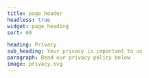```yaml
---
title: page header
headless: true
widget: page_heading
sort: 00

heading: Privacy
sub_heading: Your privacy is important to us
paragraph: Read our privacy policy below
image: privacy.svg
---
```

